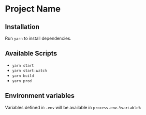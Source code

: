Project Name
===

Installation
---

Run `yarn` to install dependencies.

Available Scripts
---

* `yarn start`
* `yarn start:watch`
* `yarn build`
* `yarn prod`

Environment variables
---

Variables defined in `.env` will be available in `process.env.%variable%`
